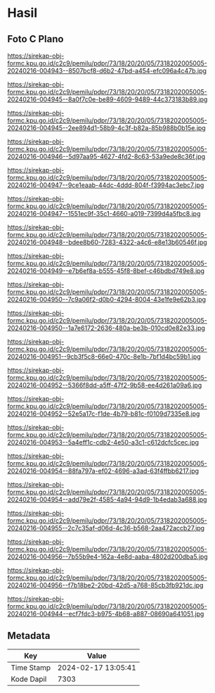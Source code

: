 # Hasil

## Foto C Plano

https://sirekap-obj-formc.kpu.go.id/c2c9/pemilu/pdpr/73/18/20/20/05/7318202005005-20240216-004943--8507bcf8-d6b2-47bd-a454-efc096a4c47b.jpg

https://sirekap-obj-formc.kpu.go.id/c2c9/pemilu/pdpr/73/18/20/20/05/7318202005005-20240216-004945--8a0f7c0e-be89-4609-9489-44c373183b89.jpg

https://sirekap-obj-formc.kpu.go.id/c2c9/pemilu/pdpr/73/18/20/20/05/7318202005005-20240216-004945--2ee894d1-58b9-4c3f-b82a-85b988b0b15e.jpg

https://sirekap-obj-formc.kpu.go.id/c2c9/pemilu/pdpr/73/18/20/20/05/7318202005005-20240216-004946--5d97aa95-4627-4fd2-8c63-53a9ede8c36f.jpg

https://sirekap-obj-formc.kpu.go.id/c2c9/pemilu/pdpr/73/18/20/20/05/7318202005005-20240216-004947--9ce1eaab-44dc-4ddd-804f-f3994ac3ebc7.jpg

https://sirekap-obj-formc.kpu.go.id/c2c9/pemilu/pdpr/73/18/20/20/05/7318202005005-20240216-004947--1551ec9f-35c1-4660-a019-7399d4a5fbc8.jpg

https://sirekap-obj-formc.kpu.go.id/c2c9/pemilu/pdpr/73/18/20/20/05/7318202005005-20240216-004948--bdee8b60-7283-4322-a4c6-e8e13b60546f.jpg

https://sirekap-obj-formc.kpu.go.id/c2c9/pemilu/pdpr/73/18/20/20/05/7318202005005-20240216-004949--e7b6ef8a-b555-45f8-8bef-c46bdbd749e8.jpg

https://sirekap-obj-formc.kpu.go.id/c2c9/pemilu/pdpr/73/18/20/20/05/7318202005005-20240216-004950--7c9a06f2-d0b0-4294-8004-43e1fe9e62b3.jpg

https://sirekap-obj-formc.kpu.go.id/c2c9/pemilu/pdpr/73/18/20/20/05/7318202005005-20240216-004950--1a7e6172-2636-480a-be3b-010cd0e82e33.jpg

https://sirekap-obj-formc.kpu.go.id/c2c9/pemilu/pdpr/73/18/20/20/05/7318202005005-20240216-004951--9cb3f5c8-66e0-470c-8e1b-7bf1d4bc59b1.jpg

https://sirekap-obj-formc.kpu.go.id/c2c9/pemilu/pdpr/73/18/20/20/05/7318202005005-20240216-004952--5366f8dd-a5ff-47f2-9b58-ee4d261a09a6.jpg

https://sirekap-obj-formc.kpu.go.id/c2c9/pemilu/pdpr/73/18/20/20/05/7318202005005-20240216-004952--52e5a17c-f1de-4b79-b81c-f0109d7335e8.jpg

https://sirekap-obj-formc.kpu.go.id/c2c9/pemilu/pdpr/73/18/20/20/05/7318202005005-20240216-004953--5a4eff1c-cdb2-4e50-a3c1-c612dcfc5cec.jpg

https://sirekap-obj-formc.kpu.go.id/c2c9/pemilu/pdpr/73/18/20/20/05/7318202005005-20240216-004954--88fa797a-ef02-4696-a3ad-63f4ffbb6217.jpg

https://sirekap-obj-formc.kpu.go.id/c2c9/pemilu/pdpr/73/18/20/20/05/7318202005005-20240216-004954--add79e2f-4585-4a94-94d9-1b4edab3a688.jpg

https://sirekap-obj-formc.kpu.go.id/c2c9/pemilu/pdpr/73/18/20/20/05/7318202005005-20240216-004955--2c7c35af-d06d-4c36-b568-2aa472accb27.jpg

https://sirekap-obj-formc.kpu.go.id/c2c9/pemilu/pdpr/73/18/20/20/05/7318202005005-20240216-004956--7b55b9e4-162a-4e8d-aaba-4802d200dba5.jpg

https://sirekap-obj-formc.kpu.go.id/c2c9/pemilu/pdpr/73/18/20/20/05/7318202005005-20240216-004956--f7b18be2-20bd-42d5-a768-85cb3fb921dc.jpg

https://sirekap-obj-formc.kpu.go.id/c2c9/pemilu/pdpr/73/18/20/20/05/7318202005005-20240216-004944--ecf7fdc3-b975-4b68-a887-08690a641051.jpg


## Metadata

| Key        | Value               |
| ---------- | ------------------- |
| Time Stamp | 2024-02-17 13:05:41 |
| Kode Dapil | 7303                |



